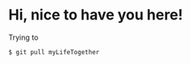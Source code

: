 # Hi, nice to have you here!
Trying to 
```bash
$ git pull myLifeTogether
```
<!-- #
<a href="https://github.com/Adminixtrator/">
  <img align="center" src="https://github-readme-stats.vercel.app/api?username=Adminixtrator&show_icons=true&line_height=27&count_private=true&title_color=e67e22&text_color=c9cacc&icon_color=e67e22&bg_color=1d1f21" alt="Adminixtrator's GitHub Stats" />
</a>
 -->
